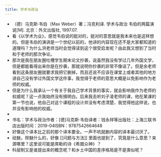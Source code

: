 ```yaml
---
title: 学术与政治
---
```


- （德）马克斯·韦伯（Max Weber）著；冯克利译. 学术与政治 韦伯的两篇演说[M]. 北京：外文出版社, 1997.07.
- 看《以学术为业》，感觉韦伯说的挺对的，挺对的意思就是我本来也是这样想的。但是韦伯的演讲是一个世纪以前的，他讲的内容现在还不是大家都知道的道理吗？为什么洪老师当时会觉得读到这个很受启发呢？由此我又想到了当时和于老师的那次争论。
- 那次是我在朋友圈吐槽学生期末论文抄袭，说虽然我没有学过几年外国文学，但是都能看得出来你是在抄袭，那就说明你抄袭的非常不像话了。但是余老师看到这条朋友圈就要求我把它删掉，而且还说不应该在课堂上或者其他的地方讲自己没有学过外国文学这件事，我觉得于老师的意思大概是以免影响作为老师的权威。
- 但是为什么我承认一个有关于我自己学术背景的事实，就会影响我作为老师的权威呢？这一点我始终没有搞明白。后来我去听刘子凌老师的课，他在某课的第一节也说，他自己对这个课程的设计并没有考虑清楚，我觉得他这样说，也并没有影响他的权威。
-
- 书名：学术与政治作者：[德]马克斯·韦伯译者：钱永祥等出版社：上海三联书店出版时间：2019-04ISBN：9787542664648
- 好像这个译本比之前的那个译本要全。一声不吭就删内容的译本最讨厌了。
- 祛魅，除魅什么的，好像 [[问题与方法]] 里面也提到了，究竟是什么意思？来源哪里？这里说可能是席勒的诗《希腊众神》？
- 科层制又是谁提出来的概念呢？和乡土中国的差序格局是不是类似呢？